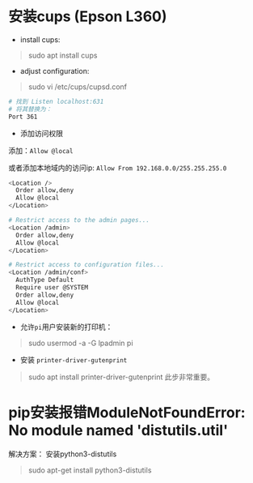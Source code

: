 # 安装cups (Epson L360)
- install cups:
> sudo apt install cups 
- adjust configuration:
> sudo vi /etc/cups/cupsd.conf
```bash
# 找到 Listen localhost:631 
# 将其替换为：
Port 361
```
- 添加访问权限

添加：`Allow @local` 

或者添加本地域内的访问ip: `Allow From 192.168.0.0/255.255.255.0`
```bash
<Location />
  Order allow,deny
  Allow @local
</Location>

# Restrict access to the admin pages...
<Location /admin>
  Order allow,deny
  Allow @local
</Location>

# Restrict access to configuration files...
<Location /admin/conf>
  AuthType Default
  Require user @SYSTEM
  Order allow,deny
  Allow @local
</Location>
```
- 允许`pi`用户安装新的打印机：
> sudo usermod -a -G lpadmin pi

- 安装 `printer-driver-gutenprint`
> sudo apt install printer-driver-gutenprint
此步非常重要。


# pip安装报错ModuleNotFoundError: No module named 'distutils.util'
解决方案：
安装python3-distutils
> sudo apt-get install python3-distutils